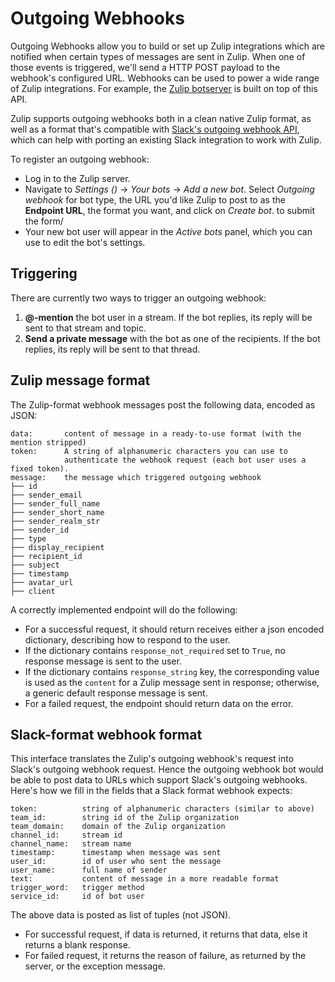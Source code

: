 # Outgoing Webhooks

Outgoing Webhooks allow you to build or set up Zulip integrations
which are notified when certain types of messages are sent in
Zulip. When one of those events is triggered, we'll send a HTTP POST
payload to the webhook's configured URL.  Webhooks can be used to
power a wide range of Zulip integrations.  For example, the
[Zulip botserver][zulip-botserver] is built on top of this API.

Zulip supports outgoing webhooks both in a clean native Zulip format,
as well as a format that's compatible with
[Slack's outgoing webhook API][slack-outgoing-webhook], which can help
with porting an existing Slack integration to work with Zulip.

[zulip-botserver]: https://zulipchat.com/api/deploying-bots#zulip-botserver
[slack-outgoing-webhook]: https://api.slack.com/custom-integrations/outgoing-webhooks

To register an outgoing webhook:

* Log in to the Zulip server.
* Navigate to *Settings (<i class="fa fa-cog"></i>)* -> *Your bots* ->
  *Add a new bot*.  Select *Outgoing webhook* for bot type, the URL
  you'd like Zulip to post to as the **Endpoint URL**, the format you
  want, and click on *Create bot*. to submit the form/
* Your new bot user will appear in the *Active bots* panel, which you
  can use to edit the bot's settings.

## Triggering

There are currently two ways to trigger an outgoing webhook:
1.  **@-mention** the bot user in a stream.  If the bot replies, its
    reply will be sent to that stream and topic.
2.  **Send a private message** with the bot as one of the recipients.
    If the bot replies, its reply will be sent to that thread.

## Zulip message format

The Zulip-format webhook messages post the following data, encoded as JSON:

```
data:       content of message in a ready-to-use format (with the mention stripped)
token:      A string of alphanumeric characters you can use to
            authenticate the webhook request (each bot user uses a fixed token).
message:    the message which triggered outgoing webhook
├── id
├── sender_email
├── sender_full_name
├── sender_short_name
├── sender_realm_str
├── sender_id
├── type
├── display_recipient
├── recipient_id
├── subject
├── timestamp
├── avatar_url
├── client
```

A correctly implemented endpoint will do the following:

* For a successful request, it should return receives either a json
  encoded dictionary, describing how to respond to the user.
* If the dictionary contains `response_not_required` set to `True`, no
  response message is sent to the user.
* If the dictionary contains `response_string` key, the corresponding
  value is used as the `content` for a Zulip message sent in response;
  otherwise, a generic default response message is sent.
* For a failed request, the endpoint should return data on the
  error.

## Slack-format webhook format

This interface translates the Zulip's outgoing webhook's request into
Slack's outgoing webhook request.  Hence the outgoing webhook bot
would be able to post data to URLs which support Slack's outgoing
webhooks.  Here's how we fill in the fields that a Slack format
webhook expects:

```
token:          string of alphanumeric characters (similar to above)
team_id:        string id of the Zulip organization
team_domain:    domain of the Zulip organization
channel_id:     stream id
channel_name:   stream name
timestamp:      timestamp when message was sent
user_id:        id of user who sent the message
user_name:      full name of sender
text:           content of message in a more readable format
trigger_word:   trigger method
service_id:     id of bot user
```

The above data is posted as list of tuples (not JSON).

* For successful request, if data is returned, it returns that data,
  else it returns a blank response.
* For failed request, it returns the reason of failure, as returned by
  the server, or the exception message.


